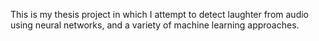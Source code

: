 This is my thesis project in which I attempt to detect laughter from audio
using neural networks, and a variety of machine learning approaches.
